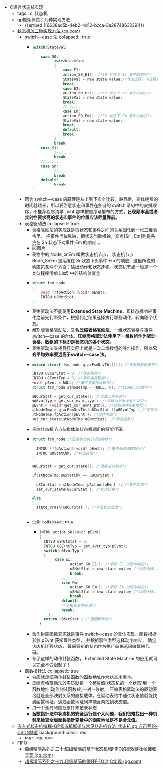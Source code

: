 - C语言状态机实现
	- tags:: c, 状态机
	- qp框架综述了几种实现方法
		- {{embed ((6638ad5b-4eb2-4d12-b2ca-3a2874863339))}}
	- [状态机的三种实现方法 (qq.com)](https://mp.weixin.qq.com/s?__biz=MzU5MzcyMjI4MA==&mid=2247519659&idx=1&sn=2ace91e42a4687ae76e9ab63086c2fa0&chksm=fe0ee36cc9796a7adbc49f7a7209447219f841fe5a4f5a123135be1e53b6c8f9ca7702f454e9&mpshare=1&scene=1&srcid=0610uQQAPyWieKYJkTs38hEM&sharer_shareinfo=ac58ef8eb2fe7b1309696cb9bc16a82a&sharer_shareinfo_first=ac58ef8eb2fe7b1309696cb9bc16a82a#rd)
		- switch—case 法
		  collapsed:: true
			- ```c
			  switch(StateVal)
			  {
			      case S0:
			    		switch(EvntID)
			    		{
			     			case E1:
			      			action_S0_E1(); /*S0 状态下 E1 事件的响应*/
			      			StateVal = new state value;/*状态迁移，不迁移则没有此行*/
			      			break;
			     			case E2:
			      			action_S0_E2(); /*S0 状态下 E2 事件的响应*/
			      			StateVal = new state value;
			      			break;
			     			//......
			     			case Em:
			      			action_S0_Em(); /*S0 状态下 Em 事件的响应*/
			      			StateVal = new state value;
			      			break;
			     			default:
			      			break;
			    		}
			    		break;
			      case S1:
			    		//......
			    		break;
			      //......
			      case Sn:
			    		//......
			    		break;
			      default:
			    		break;
			  }
			  ```
		- 因为 switch—case 的原理是从上到下挨个比较，越靠后，查找耗费的时间就越长，所以要注意状态和事件在各自的 switch 语句中的安排顺序，不推荐程序清单 List4 那样按顺序号排布的方式。**出现频率高或者实时性要求高的状态和事件的位置应该尽量靠前。**
		- 表格驱动法
		  collapsed:: true
			- 表格驱动法的实质就是将状态和事件之间的关系固化到一张二维表格里， 把事件当做纵轴，把状态当做横轴，交点[Sn , Em]则是系统在 Sn 状态下对事件 Em 的响应  。
			- ![图片](https://mmbiz.qpic.cn/mmbiz_png/PnO7BjBKUz94xvwE3EQ6NxlgoEbTpMq3XNDBTpWaQq4Hc9BKcKTEaYt8mdd7z7zNUcGVUCtVrqcbNBhjSFd7Vg/640?wx_fmt=png&tp=webp&wxfrom=5&wx_lazy=1&wx_co=1)
			- 表格中的 Node_SnEm 叫做状态机节点， 状态机节点 Node_SnEm 是系统在 Sn状态下对事件 Em 的响应。这里所说的响应包含两个方面：输出动作和状态迁移。状态机节点一般是一个类似程序清单 List5 中的结构体变量
			- ```c
			  struct fsm_node
			  {
			      void (*fpAction)(void* pEvnt);
			      INT8U u8NxtStat;
			  };
			  ```
			- 表格驱动法不能使用**Extended State Machine**，即状态机响应事件之前先判断条件，根据判定结果选择执行哪些动作，转向哪个状态。
			- 阉割版表格驱动法，又名**压缩表格驱动法**，一维状态表格与事件 switch—case 的合体。**压缩表格驱动法使用了一维数组作为驱动表格，数组的下标即是状态机的各个状态。**
			- 表格驱动法查找目标实际上就是一次二维数组的寻址操作，所以**它的平均效率要远高于switch—case 法。**
			- ```c
			  extern struct fsm_node g_arFsmDrvTbl[][]; /*状态机驱动表格*/	
			  
			  INT8U u8CurStat = 0; /*状态暂存*/
			  INT8U u8EvntTyp = 0; /*事件类型暂存*/
			  void* pEvnt = NULL; /*事件变量地址暂存*/
			  struct fsm_node stNodeTmp = {NULL, 0}; /*状态机节点暂存*/
			  
			  u8CurStat = get_cur_state(); /*读取当前状态*/
			  u8EvntTyp = get_cur_evnt_typ(); /*读取当前触发事件类型*/
			  pEvnt = (void*)get_cur_evnt_ptr(); /*读取事件变量地址*/
			  stNodeTmp = g_arFsmDrvTbl[u8CurStat ][u8EvntTyp ];/*定位状态机节点*/
			  stNodeTmp.fpAction(pEvnt ); /*动作响应*/
			  set_cur_state(stNodeTmp.u8NxtStat); /*状态迁移*/
			  ```
			- 压缩状态机节点结构体和状态机调用的框架代码。
			- ```c
			  struct fsm_node /*压缩状态机节点结构体*/
			  {
			   	INT8U (*fpAction)(void* pEvnt); /*事件处理函数指针*/
			   	INT8U u8StatChk; /*状态校验*/
			  };
			  
			  u8CurStat = get_cur_state(); /*读取当前状态*/
			  
			  if(stNodeTmp.u8StatChk == u8CurStat )
			  {
			   	u8CurStat = stNodeTmp.fpAction(pEvnt ); /*事件处理*/
			   	set_cur_state(u8CurStat ); /*状态迁移*/
			  }
			  else
			  {
			   	state_crash(u8CurStat ); /*非法状态处理*/
			  }
			  ```
			- 实例
			  collapsed:: true
				- ```c
				  INT8U action_S0(void* pEvnt)
				  {
				   	INT8U u8NxtStat = 0;
				   	INT8U u8EvntTyp = get_evnt_typ(pEvnt);
				   	switch(u8EvntTyp )
				   	{
				   		 case E1:
				     			action_S0_E1(); /*事件 E1 的动作响应*/
				     			u8NxtStat = new state value; /*状态迁移，不迁移也必须有本行*/
				     			break;
				     		//......
				    		case Em:
				     			action_S0_Em(); /*事件 Em 的动作响应*/
				     			u8NxtStat = new state value; /*状态迁移，不迁移也必须有本行*/
				     			break;
				    		default:
				     		/*不相关事件处理*/
				     		break;
				      }
				   	return u8NxtStat ; /*返回新状态*/
				  }
				  ```
			- 动作封装函数其实就是事件 switch—case 的具体实现。函数根据形参 pEvnt 获知事件类型， 并根据事件类型选择动作响应， 确定状态机迁移状态， 最后将新的状态作为执行结果返回给框架代码。
			- 有了这样的动作封装函数， Extended State Machine 的应用就可以完全不受限制了！
		- 函数指针法
		  collapsed:: true
			- 实质就是把动作封装函数的函数地址作为状态来看待。
			- 压缩表格驱动法的实质就是一个整数值(状态机的一个状态)到一个函数地址(动作封装函数)的一对一映射， 压缩表格驱动法的驱动表格就是全部映射关系的直接载体。在驱动表格中通过状态值就能找到函数地址，通过函数地址同样能反向找到状态值。
			- 用一个全局的函数指针来记录状态
			- **函数指针法中状态机的安全运行是个大问题，我们很难找出一种机制来检查全局函数指针变量中的函数地址是不是合法值。**
	- [嵌入式状态机编程-QP状态机框架与常见状态机方法_状态机 qp 自己写的-CSDN博客](https://blog.csdn.net/qq_36969440/article/details/110387716)
	  background-color:: red
		- tags:: qp, qpc
	- FIFO
		- [超级精简系列之二十:超级精简的基于状态机和FIFO的高效健壮帧接收实现 (qq.com)](https://mp.weixin.qq.com/s?__biz=MzkwMzAyNjYzNQ==&mid=2247487140&idx=1&sn=52b86ee176fdeb749dde4f029aaa60d3&chksm=c09dcc00f7ea451656e42a1d6cc105953999fb65c00276d3a547c24d536f29747b2925335d44&mpshare=1&scene=1&srcid=0425LrGRifVqILp3GZM35PtB&sharer_shareinfo=b361d258e6bb7e0bada80c86706122b2&sharer_shareinfo_first=b361d258e6bb7e0bada80c86706122b2#rd)
		- [超级精简系列之十九:超级精简的循环FIFO池,C实现 (qq.com)](https://mp.weixin.qq.com/s?__biz=MzkwMzAyNjYzNQ==&mid=2247486754&idx=1&sn=6a228c1ce5c361e5a0f101dec89b7226&chksm=c09dcf86f7ea46906ff0b3d0c13940adfb70efc1a4faf77aea74a9d48c6a23367d7ff32c63bb&mpshare=1&scene=1&srcid=0324bVdMHVeeUoWZ0oa1JEx5&sharer_shareinfo=17d58a6c525aca1eeeb43357cb1e5245&sharer_shareinfo_first=17d58a6c525aca1eeeb43357cb1e5245#rd)